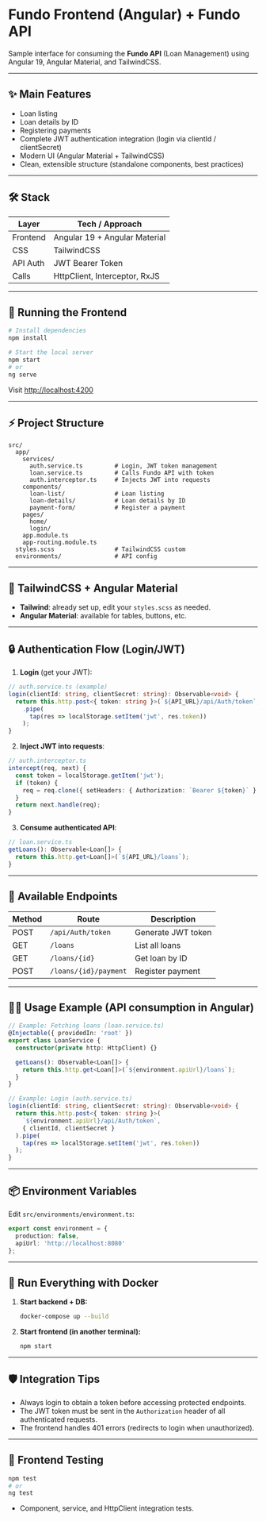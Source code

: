 # Fundo Frontend (Angular) + Fundo API

Sample interface for consuming the **Fundo API** (Loan Management) using Angular 19, Angular Material, and TailwindCSS.

---

## ✨ Main Features

- Loan listing
- Loan details by ID
- Registering payments
- Complete JWT authentication integration (login via clientId / clientSecret)
- Modern UI (Angular Material + TailwindCSS)
- Clean, extensible structure (standalone components, best practices)

---

## 🛠️ Stack

| Layer     | Tech / Approach                 |
|-----------|---------------------------------|
| Frontend  | Angular 19 + Angular Material   |
| CSS       | TailwindCSS                     |
| API Auth  | JWT Bearer Token                |
| Calls     | HttpClient, Interceptor, RxJS   |

---

## 🚀 Running the Frontend

```sh
# Install dependencies
npm install

# Start the local server
npm start
# or
ng serve
```

Visit [http://localhost:4200](http://localhost:4200)

---

## ⚡ Project Structure

```
src/
  app/
    services/
      auth.service.ts         # Login, JWT token management
      loan.service.ts         # Calls Fundo API with token
      auth.interceptor.ts     # Injects JWT into requests
    components/
      loan-list/              # Loan listing
      loan-details/           # Loan details by ID
      payment-form/           # Register a payment
    pages/
      home/
      login/
    app.module.ts
    app-routing.module.ts
  styles.scss                 # TailwindCSS custom
  environments/               # API config
```

---

## 🎨 TailwindCSS + Angular Material

- **Tailwind**: already set up, edit your `styles.scss` as needed.
- **Angular Material**: available for tables, buttons, etc.

---

## 🔒 **Authentication Flow (Login/JWT)**

1. **Login** (get your JWT):

```typescript
// auth.service.ts (example)
login(clientId: string, clientSecret: string): Observable<void> {
  return this.http.post<{ token: string }>(`${API_URL}/api/Auth/token`, { clientId, clientSecret })
    .pipe(
      tap(res => localStorage.setItem('jwt', res.token))
    );
}
```

2. **Inject JWT into requests**:

```typescript
// auth.interceptor.ts
intercept(req, next) {
  const token = localStorage.getItem('jwt');
  if (token) {
    req = req.clone({ setHeaders: { Authorization: `Bearer ${token}` } });
  }
  return next.handle(req);
}
```

3. **Consume authenticated API**:

```typescript
// loan.service.ts
getLoans(): Observable<Loan[]> {
  return this.http.get<Loan[]>(`${API_URL}/loans`);
}
```

---

## 🔗 **Available Endpoints**

| Method | Route                      | Description         |
|--------|----------------------------|---------------------|
| POST   | `/api/Auth/token`          | Generate JWT token  |
| GET    | `/loans`                   | List all loans      |
| GET    | `/loans/{id}`              | Get loan by ID      |
| POST   | `/loans/{id}/payment`      | Register payment    |

---

## 🧑‍💻 **Usage Example (API consumption in Angular)**

```typescript
// Example: Fetching loans (loan.service.ts)
@Injectable({ providedIn: 'root' })
export class LoanService {
  constructor(private http: HttpClient) {}

  getLoans(): Observable<Loan[]> {
    return this.http.get<Loan[]>(`${environment.apiUrl}/loans`);
  }
}
```

```typescript
// Example: Login (auth.service.ts)
login(clientId: string, clientSecret: string): Observable<void> {
  return this.http.post<{ token: string }>(
    `${environment.apiUrl}/api/Auth/token`,
    { clientId, clientSecret }
  ).pipe(
    tap(res => localStorage.setItem('jwt', res.token))
  );
}
```

---

## 📦 **Environment Variables**

Edit `src/environments/environment.ts`:

```ts
export const environment = {
  production: false,
  apiUrl: 'http://localhost:8080'
};
```

---

## 🐳 **Run Everything with Docker**

1. **Start backend + DB:**
   ```sh
   docker-compose up --build
   ```
2. **Start frontend (in another terminal):**
   ```sh
   npm start
   ```

---

## 🛡️ **Integration Tips**

- Always login to obtain a token before accessing protected endpoints.
- The JWT token must be sent in the `Authorization` header of all authenticated requests.
- The frontend handles 401 errors (redirects to login when unauthorized).

---

## 🧪 **Frontend Testing**

```sh
npm test
# or
ng test
```
- Component, service, and HttpClient integration tests.
